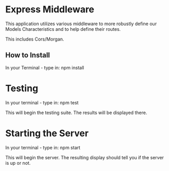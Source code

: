 # Express Middleware  

This application utilizes various middleware to more robustly define our Models Characteristics and to help define their routes.  

This includes Cors/Morgan.

## How to Install  

In your Terminal - type in: npm install  

# Testing  

In your terminal - type in: npm test  

This will begin the testing suite. The results will be displayed there.  

# Starting the Server  
 
In your terminal - type in: npm start  

This will begin the server. The resulting display should tell you if the server is up or not.  